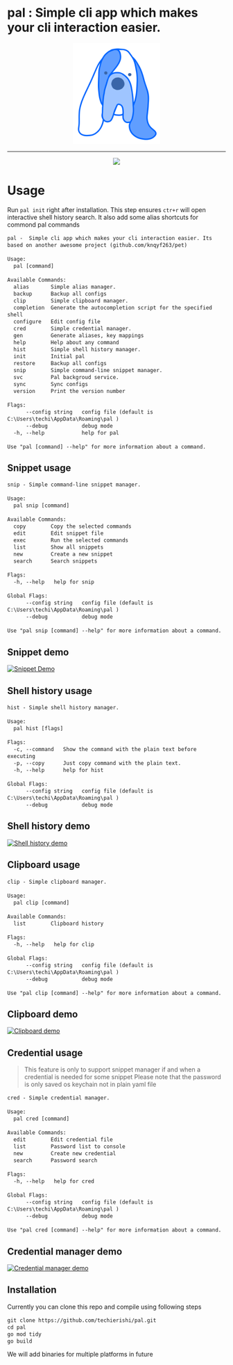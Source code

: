 # pal : Simple cli app which makes your cli interaction easier.

<p align="center">
<img src="doc/logo.png" width="200">
</p>

---

<p align="center">
<img src="doc/pal.gif" >
</p>

# Usage

Run `pal init` right after installation. This step ensures `ctr+r` will open interactive shell history search. It also add some alias shortcuts for commond pal commands

```
pal -  Simple cli app which makes your cli interaction easier. Its based on another awesome project (github.com/knqyf263/pet)

Usage:
  pal [command]

Available Commands:
  alias       Simple alias manager.
  backup      Backup all configs
  clip        Simple clipboard manager.
  completion  Generate the autocompletion script for the specified shell
  configure   Edit config file
  cred        Simple credential manager.
  gen         Generate aliases, key mappings
  help        Help about any command
  hist        Simple shell history manager.
  init        Initial pal
  restore     Backup all configs
  snip        Simple command-line snippet manager.
  svc         Pal backgroud service.
  sync        Sync configs
  version     Print the version number

Flags:
      --config string   config file (default is C:\Users\techi\AppData\Roaming\pal )
      --debug           debug mode
  -h, --help            help for pal

Use "pal [command] --help" for more information about a command.
```

## Snippet usage

```
snip - Simple command-line snippet manager.

Usage:
  pal snip [command]

Available Commands:
  copy        Copy the selected commands
  edit        Edit snippet file
  exec        Run the selected commands
  list        Show all snippets
  new         Create a new snippet
  search      Search snippets

Flags:
  -h, --help   help for snip

Global Flags:
      --config string   config file (default is C:\Users\techi\AppData\Roaming\pal )
      --debug           debug mode

Use "pal snip [command] --help" for more information about a command.

```
## Snippet demo
[![Snippet Demo](https://img.youtube.com/vi/_1TxNmnTArY/maxresdefault.jpg)](https://youtu.be/_1TxNmnTArY)

## Shell history usage

```
hist - Simple shell history manager.

Usage:
  pal hist [flags]

Flags:
  -c, --command   Show the command with the plain text before executing
  -p, --copy      Just copy command with the plain text.
  -h, --help      help for hist

Global Flags:
      --config string   config file (default is C:\Users\techi\AppData\Roaming\pal )
      --debug           debug mode
```

## Shell history demo
[![Shell history demo](https://img.youtube.com/vi/wlgeyqcLLdc/maxresdefault.jpg)](https://youtu.be/wlgeyqcLLdc)

## Clipboard usage

```
clip - Simple clipboard manager.

Usage:
  pal clip [command]

Available Commands:
  list        Clipboard history

Flags:
  -h, --help   help for clip

Global Flags:
      --config string   config file (default is C:\Users\techi\AppData\Roaming\pal )
      --debug           debug mode

Use "pal clip [command] --help" for more information about a command.
```

## Clipboard demo
[![Clipboard demo](https://img.youtube.com/vi/oLKWGm4od7c/maxresdefault.jpg)](https://youtu.be/oLKWGm4od7c)

## Credential usage

> This feature is only to support snippet manager if and when a credential is needed for some snippet
> Please note that the password is only saved os keychain not in plain yaml file
```
cred - Simple credential manager.

Usage:
  pal cred [command]

Available Commands:
  edit        Edit credential file
  list        Password list to console
  new         Create new credential
  search      Password search

Flags:
  -h, --help   help for cred

Global Flags:
      --config string   config file (default is C:\Users\techi\AppData\Roaming\pal )
      --debug           debug mode

Use "pal cred [command] --help" for more information about a command.
```
## Credential manager demo
[![Credential manager demo](https://img.youtube.com/vi/Aq59JX6Er1E/maxresdefault.jpg)](https://youtu.be/Aq59JX6Er1E)

## Installation

Currently you can clone this repo and compile using following steps
```
git clone https://github.com/techierishi/pal.git
cd pal
go mod tidy
go build
```

We will add binaries for multiple platforms in future

